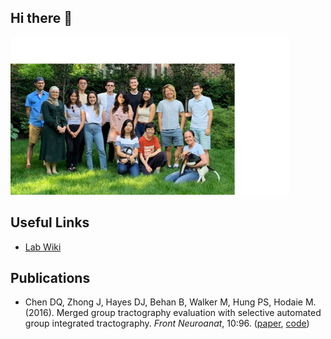 ## Hi there 👋

![lab_group_photo](https://github.com/hodaielab/.github/blob/main/lab_group_photo.png?raw=true)

<!--

Still to come:

 - picture of everyone
 - overview of repositories with links and citation (fork existing ones? e.g. sagit)
 - ... ?

-->


## Useful Links

* [Lab Wiki](https://hodaielab.github.io/lab_wiki)


## Publications

* Chen DQ, Zhong J, Hayes DJ, Behan B, Walker M, Hung PS, Hodaie M. (2016). Merged group tractography evaluation with selective automated group integrated tractography. _Front Neuroanat_, 10:96. ([paper](https://www.frontiersin.org/articles/10.3389/fnana.2016.00096/full), [code](https://github.com/sinkpoint/sagit))
